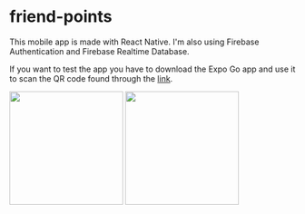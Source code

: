 # friend-points
This mobile app is made with React Native. I'm also using Firebase Authentication and Firebase Realtime Database.

If you want to test the app you have to download the Expo Go app and use it to scan the QR code found through the [link](expo.dev/@julisod/friend-points).


<img src="https://user-images.githubusercontent.com/52527410/202857379-c2365d4e-d776-4b07-87d4-bfb0a3d08568.png" width="200" />
<img src="https://user-images.githubusercontent.com/52527410/202857386-9d716749-fd24-46d7-a9eb-c2149572012e.png" width="200" />
